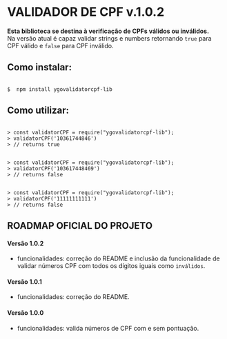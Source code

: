 # VALIDADOR DE CPF v.1.0.2

**Esta biblioteca se destina à verificação de CPFs válidos ou inválidos.**  
Na versão atual é capaz validar strings e numbers retornando `true` para CPF válido e `false` para CPF inválido.

## Como instalar:

```shell

$  npm install ygovalidatorcpf-lib

```

## Como utilizar:

```node

> const validatorCPF = require("ygovalidatorcpf-lib");
> validatorCPF('10361744846')
> // returns true

```

```node

> const validatorCPF = require("ygovalidatorcpf-lib");
> validatorCPF('103617448469')
> // returns false

```

```node

> const validatorCPF = require("ygovalidatorcpf-lib");
> validatorCPF('11111111111')
> // returns false

```

## ROADMAP OFICIAL DO PROJETO
  
#### Versão 1.0.2   
- funcionalidades: correção do README e inclusão da funcionalidade de validar números CPF com todos os dígitos iguais como `inválidos`.  

#### Versão 1.0.1   
- funcionalidades: correção do README.    

#### Versão 1.0.0    
- funcionalidades: valida números de CPF com e sem pontuação.    
